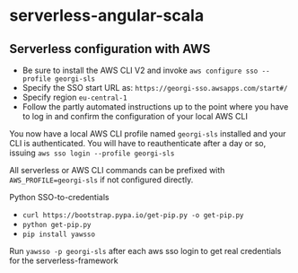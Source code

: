 # serverless-angular-scala

## Serverless configuration with AWS

- Be sure to install the AWS CLI V2 and invoke `aws configure sso --profile georgi-sls`
- Specify the SSO start URL as: `https://georgi-sso.awsapps.com/start#/`
- Specify region `eu-central-1`
- Follow the partly automated instructions up to the point where you have to log in
and confirm the configuration of your local AWS CLI

You now have a local AWS CLI profile named `georgi-sls` installed and your CLI is 
authenticated. You will have to reauthenticate after a day or so, issuing
`aws sso login --profile georgi-sls`

All serverless or AWS CLI commands can be prefixed with `AWS_PROFILE=georgi-sls` if
not configured directly.

Python SSO-to-credentials
- `curl https://bootstrap.pypa.io/get-pip.py -o get-pip.py`
- `python get-pip.py`
- `pip install yawsso`

Run `yawsso -p georgi-sls` after each aws sso login to get real credentials 
for the serverless-framework